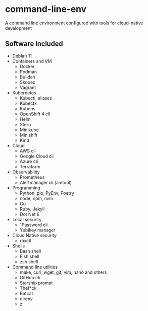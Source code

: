 # command-line-env

A command line environment configured with tools for cloud-native development

## Software included

* Debian 11
* Containers and VM
  * Docker
  * Podman
  * Buildah
  * Skopeo
  * Vagrant
* Kubernetes
  * Kubectl, aliases
  * Kubectx
  * Kubens
  * OpenShift 4 cli
  * Helm
  * Stern
  * Minikube
  * Minishift
  * Kind
* Cloud
  * AWS cli
  * Google Cloud cli
  * Azure cli
  * Terraform
* Observability
  * Prometheus
  * Alertmanager cli (amtool)
* Programming
  * Python, pip, PyEnv, Poetry
  * node, npm, nvm
  * Go
  * Ruby, Jekyll
  * Dot Net 6
* Local security
  * 1Password cli
  * Yubikey manager
* Cloud Native security
  * roxctl
* Shells
  * Bash shell
  * Fish shell
  * zsh shell
* Command line utilities
  * make, curl, wget, git, vim, nano and others
  * GitHub cli
  * Starship prompt
  * Thef*ck
  * Batcat
  * direnv
  * z
